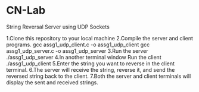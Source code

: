 # CN-Lab
 String Reversal Server using UDP Sockets
 
1.Clone this repository to your local machine
2.Compile the server and client programs.
   gcc assg1_udp_client.c -o assg1_udp_client
   gcc assg1_udp_server.c -o assg1_udp_server
3.Run the server
   ./assg1_udp_server
4.In another terminal window Run the client
   ./assg1_udp_client
5.Enter the string you want to reverse in the client terminal.
6.The server will receive the string, reverse it, and send the reversed string back to the client.
7.Both the server and client terminals will display the sent and received strings.
